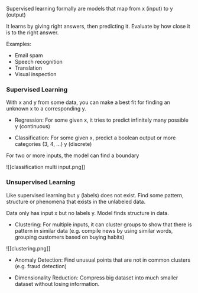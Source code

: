 Supervised learning formally are models that map from x (input) to y (output)

It learns by giving right answers, then predicting it. Evaluate by how close it is to the right answer.

Examples:
- Email spam
- Speech recognition
- Translation
- Visual inspection

### Supervised Learning

With x and y from some data, you can make a best fit for finding an unknown x to a corresponding y.

- Regression: For some given x, it tries to predict infinitely many possible y (continuous)

- Classification: For some given x, predict a boolean output or more categories (3, 4, ...) y (discrete)

For two or more inputs, the model can find a boundary

![[classification multi input.png]]


### Unsupervised Learning

Like supervised learning but y (labels) does not exist. Find some pattern, structure or phenomena that exists in the unlabeled data.

Data only has input x but no labels y. Model finds structure in data.

- Clustering: For multiple inputs, it can cluster groups to show that there is pattern in similar data (e.g. compile news by using similar words, grouping customers based on buying habits)

![[clustering.png]]

- Anomaly Detection: Find unusual points that are not in common clusters (e.g. fraud detection)

- Dimensionality Reduction: Compress big dataset into much smaller dataset without losing information.